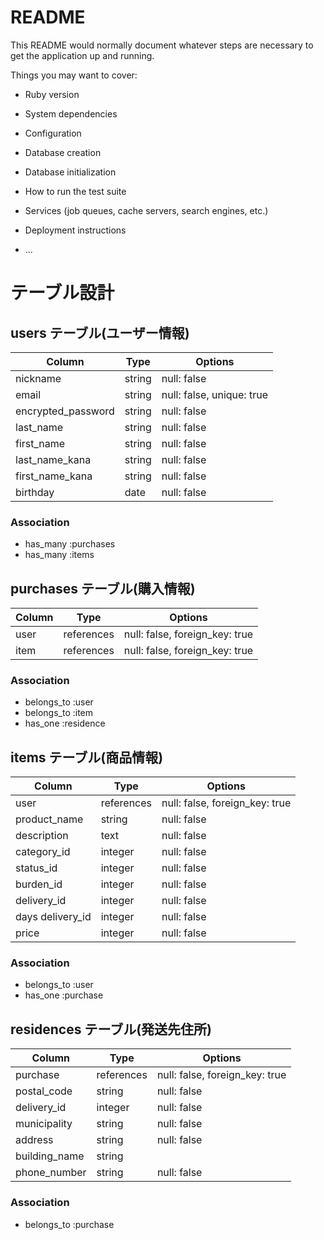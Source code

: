 # README

This README would normally document whatever steps are necessary to get the
application up and running.

Things you may want to cover:

* Ruby version

* System dependencies

* Configuration

* Database creation

* Database initialization

* How to run the test suite

* Services (job queues, cache servers, search engines, etc.)

* Deployment instructions

* ...

# テーブル設計

## users テーブル(ユーザー情報)

| Column             | Type   | Options                   |
| ------------------ | ------ | ------------------------- |
| nickname           | string | null: false               |
| email              | string | null: false, unique: true |
| encrypted_password | string | null: false               |
| last_name          | string | null: false               |
| first_name         | string | null: false               |
| last_name_kana     | string | null: false               |
| first_name_kana    | string | null: false               |
| birthday           | date   | null: false               |

### Association

* has_many :purchases
* has_many :items

## purchases テーブル(購入情報)

| Column | Type           | Options                        |
| ------ | -------------- | ------------------------------ |
| user   | references     | null: false, foreign_key: true |
| item   | references     | null: false, foreign_key: true |

### Association

* belongs_to :user
* belongs_to :item
* has_one :residence

## items テーブル(商品情報)

| Column              | Type       | Options                        |
| ------------------- | ---------- | ------------------------------ |
| user                | references | null: false, foreign_key: true |
| product_name        | string     | null: false                    |
| description         | text       | null: false                    |
| category_id         | integer    | null: false                    |
| status_id           | integer    | null: false                    |
| burden_id           | integer    | null: false                    |
| delivery_id         | integer    | null: false                    |
| days delivery_id    | integer    | null: false                    |
| price               | integer    | null: false                    |

### Association

* belongs_to :user
* has_one :purchase

## residences テーブル(発送先住所)

| Column              | Type       | Options                        |
| ------------------- | ---------- | ------------------------------ |
| purchase            | references | null: false, foreign_key: true |
| postal_code         | string     | null: false                    |
| delivery_id         | integer    | null: false                    |
| municipality        | string     | null: false                    |
| address             | string     | null: false                    |
| building_name       | string     |                                |
| phone_number        | string     | null: false                    |

### Association

* belongs_to :purchase